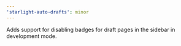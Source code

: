 ```yaml
---
'starlight-auto-drafts': minor
---
```


Adds support for disabling badges for draft pages in the sidebar in development mode.
